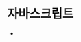 # 자바스크립트
+ <script>태그 사용
  + 내부
    + head태그 영역
    + body태그 영역
    - script는 어디든 가능은 함.
  + 외부
    + src 속성

  + ES6+
    + 화살표 함수사용
    + 백틱문자열 사용



